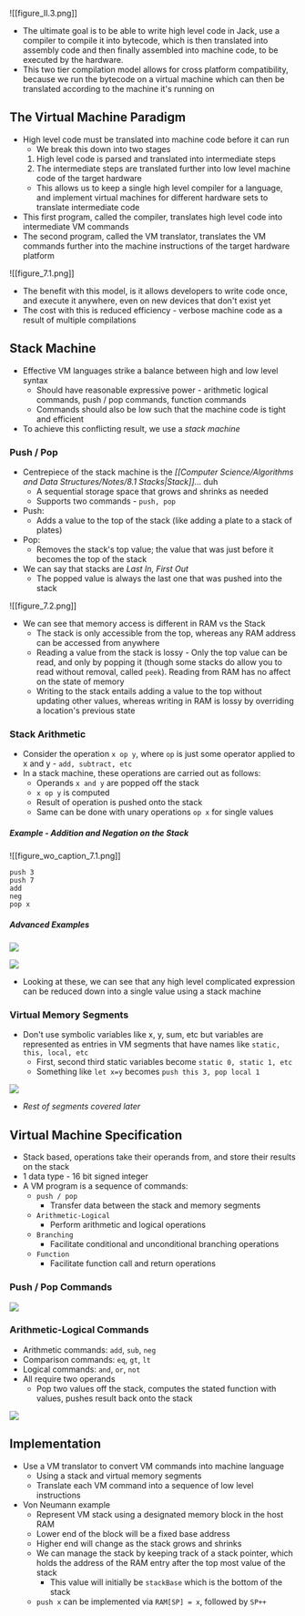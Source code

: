![[figure_II.3.png]]

- The ultimate goal is to be able to write high level code in Jack, use a compiler to compile it into bytecode, which is then translated into assembly code and then finally assembled into machine code, to be executed by the hardware.
- This two tier compilation model allows for cross platform compatibility, because we run the bytecode on a virtual machine which can then be translated according to the machine it's running on

## The Virtual Machine Paradigm
- High level code must be translated into machine code before it can run
	- We break this down into two stages
	1. High level code is parsed and translated into intermediate steps
	2. The intermediate steps are translated further into low level machine code of the target hardware
	- This allows us to keep a single high level compiler for a language, and implement virtual machines for different hardware sets to translate intermediate code
- This first program, called the compiler, translates high level code into intermediate VM commands
- The second program, called the VM translator, translates the VM commands further into the machine instructions of the target hardware platform 

![[figure_7.1.png]]

- The benefit with this model, is it allows developers to write code once, and execute it anywhere, even on new devices that don't exist yet
- The cost with this is reduced efficiency - verbose machine code as a result of multiple compilations

## Stack Machine
- Effective VM languages strike a balance between high and low level syntax
	- Should have reasonable expressive power - arithmetic logical commands, push / pop commands, function commands
	- Commands should also be low such that the machine code is tight and efficient
- To achieve this conflicting result, we use a *stack machine*

### Push / Pop
- Centrepiece of the stack machine is the *[[Computer Science/Algorithms and Data Structures/Notes/8.1 Stacks|Stack]]*… duh
	- A sequential storage space that grows and shrinks as needed
	- Supports two commands - `push, pop`
- Push:
	- Adds a value to the top of the stack (like adding a plate to a stack of plates)
- Pop:
	- Removes the stack's top value; the value that was just before it becomes the top of the stack
- We can say that stacks are *Last In, First Out*
	- The popped value is always the last one that was pushed into the stack

![[figure_7.2.png]]

- We can see that memory access is different in RAM vs the Stack
	- The stack is only accessible from the top, whereas any RAM address can be accessed from anywhere
	- Reading a value from the stack is lossy - Only the top value can be read, and only by popping it (though some stacks do allow you to read without removal, called `peek`). Reading from RAM has no affect on the state of memory
	- Writing to the stack entails adding a value to the top without updating other values, whereas writing in RAM is lossy by overriding a location's previous state

### Stack Arithmetic
- Consider the operation `x op y`, where `op` is just some operator applied to x and y - `add, subtract, etc`
- In a stack machine, these operations are carried out as follows:
	- Operands `x and y` are popped off the stack
	- `x op y` is computed
	- Result of operation is pushed onto the stack
	- Same can be done with unary operations `op x` for single values

##### Example - Addition and Negation on the Stack

![[figure_wo_caption_7.1.png]]

```
push 3
push 7
add
neg
pop x
```

##### Advanced Examples

![](Images/figure_7.3a.png)

![](Images/figure_7.3b.png)

- Looking at these, we can see that any high level complicated expression can be reduced down into a single value using a stack machine

### Virtual Memory Segments
- Don't use symbolic variables like x, y, sum, etc but variables are represented as entries in VM segments that have names like `static, this, local, etc`
	- First, second third static variables become `static 0, static 1, etc`
	- Something like `let x=y` becomes `push this 3, pop local 1`

![](Images/Pasted%20image%2020230822130944.png)

- *Rest of segments covered later*
## Virtual Machine Specification
- Stack based, operations take their operands from, and store their results on the stack
- 1 data type - 16 bit signed integer
- A VM program is a sequence of commands:
	- `push / pop`
		- Transfer data between the stack and memory segments
	- `Arithmetic-Logical`
		- Perform arithmetic and logical operations
	- `Branching` 
		- Facilitate conditional and unconditional branching operations
	- `Function`
		- Facilitate function call and return operations

### Push / Pop Commands

![](Images/Pasted%20image%2020230822131537.png)

### Arithmetic-Logical Commands
- Arithmetic commands: `add`, `sub`, `neg`
- Comparison commands: `eq`, `gt`, `lt`
- Logical commands: `and`, `or`, `not`
- All require two operands
	- Pop two values off the stack, computes the stated function with values, pushes result back onto the stack

![](Images/figure_7.5.png)

## Implementation
- Use a VM translator to convert VM commands into machine language
	- Using a stack and virtual memory segments
	- Translate each VM command into a sequence of low level instructions
- Von Neumann example
	- Represent VM stack using a designated memory block in the host RAM
	- Lower end of the block will be a fixed base address
	- Higher end will change as the stack grows and shrinks
	- We can manage the stack by keeping track of a stack pointer, which holds the address of the RAM entry after the top most value of the stack
		- This value will initially be `stackBase` which is the bottom of the stack
	- `push x` can be implemented via `RAM[SP] = x`, followed by `SP++`